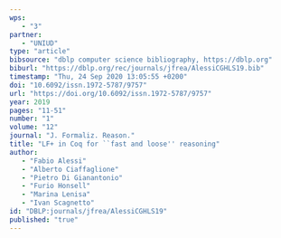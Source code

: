 ```yaml
---
wps: 
   - "3"
partner: 
   - "UNIUD"
type: "article"
bibsource: "dblp computer science bibliography, https://dblp.org"
biburl: "https://dblp.org/rec/journals/jfrea/AlessiCGHLS19.bib"
timestamp: "Thu, 24 Sep 2020 13:05:55 +0200"
doi: "10.6092/issn.1972-5787/9757"
url: "https://doi.org/10.6092/issn.1972-5787/9757"
year: 2019
pages: "11-51"
number: "1"
volume: "12"
journal: "J. Formaliz. Reason."
title: "LF+ in Coq for ``fast and loose'' reasoning"
author: 
   - "Fabio Alessi"
   - "Alberto Ciaffaglione"
   - "Pietro Di Gianantonio"
   - "Furio Honsell"
   - "Marina Lenisa"
   - "Ivan Scagnetto"
id: "DBLP:journals/jfrea/AlessiCGHLS19"
published: "true"
---
```

